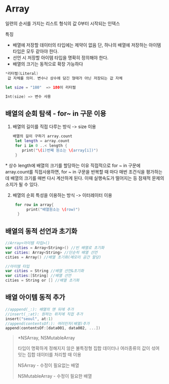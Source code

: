# Array

일련의 순서를 가지는 리스트 형식의 값 0부터 시작되는 인덱스

특징

- 배열에 저장할 데이터의 타입에는 제약이 없음
  단, 하나의 배열에 저장하는 아이템 타입은 모두 같아야 한다.
- 선언 시 저장할 아이템 타입을 명확히 정의해야 한다.
- 배열의 크기는 동적으로 확장 가능하다

```swift
*리터럴(Literal)
 값 자체를 의미. 변수나 상수에 담긴 형태가 아닌 저장되는 값 자체

let size = "180"  => 180이 리터럴

Int(size) => 변수 사용
```



## 배열의 순회 탐색 - for~ in 구문 이용

1. 배열의 길이를 직접 다루는 방식 -> size 이용

   ```swift
   배열의 길이 구하기 array.count
    let length = array.count
    for i in 0 ..< length {
       print("\(i)번째 원소는 \(array[i])")
    }
   ```

 \* 상수 length에 배열의 크기를 할당하는 이유
 직접적으로 for ~ in 구문에 array.count를 직접사용하면, for ~ in 구문을 반복할 때 마다 매번 조건식을 평가하는데 배열의 크기를 매번 다시 계산하게 된다. 이때 실행속도가 떨어지는 등 잠재적 문제의 소지가 될 수 있다.

2. 배열의 순회 특성을 이용하는 방식 -> 이터레이터 이용

   ```swift
    for row in array{
         print("배열원소는 \(row)")
     }
   ```


## 배열의 동적 선언과 초기화

```swift
//Array<아이템 타입>()
var cities = Array<String>() //빈 배열로 초기화
var cities: Array<String> //단순히 배열 선언
cities = Array() //배열 초기화(메모리 공간 할당)

//아이템 타입
var cities = String //배열 선언&초기화
var cities:[String] //배열 선언
cities = String or [] //배열 초기화
```



## 배열 아이템 동적 추가

```swift
//apppend(_:): 배열의 맨 뒤에 추가
//insert(_:at): 원하는 위치에 직접 추가
insert("seoul", at:1)
//append(contentsOf:): 여러인자(배열)추가
append(contentsOf:[data001, data002, ...])
```

> *NSArray, NSMutableArray
>
> 타입이 명확하게 정해지지 않은 불특정형 집합 데이터나 여러종류의 값이 섞여 잇는 집합 데이터를 처리할 때 이용
>
> NSArray - 수정이 필요없는 배열
>
> NSMutableArray - 수정이 필요한 배열

 



 